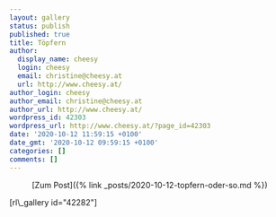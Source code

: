 ```yaml
---
layout: gallery
status: publish
published: true
title: Töpfern
author:
  display_name: cheesy
  login: cheesy
  email: christine@cheesy.at
  url: http://www.cheesy.at/
author_login: cheesy
author_email: christine@cheesy.at
author_url: http://www.cheesy.at/
wordpress_id: 42303
wordpress_url: http://www.cheesy.at/?page_id=42303
date: '2020-10-12 11:59:15 +0100'
date_gmt: '2020-10-12 09:59:15 +0100'
categories: []
comments: []
---
```

<!-- wp:core-embed/wordpress {"url":"http://www.cheesy.at/2020/10/topfern-oder-so/","type":"rich","providerNameSlug":"cheesy-at","className":""} -->
<figure class="wp-block-embed-wordpress wp-block-embed is-type-rich is-provider-cheesy-at">
<div class="wp-block-embed__wrapper">
[Zum Post]({% link _posts/2020-10-12-topfern-oder-so.md %})
</div>
</figure>
<!-- /wp:core-embed/wordpress -->
<!-- wp:paragraph -->
[rl\_gallery id="42282"]
<!-- /wp:paragraph -->
